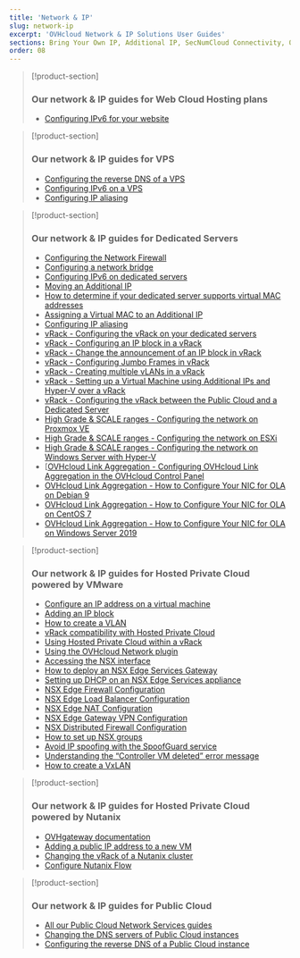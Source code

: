 ```yaml
---
title: 'Network & IP'
slug: network-ip
excerpt: 'OVHcloud Network & IP Solutions User Guides'
sections: Bring Your Own IP, Additional IP, SecNumCloud Connectivity, Our network & IP guides for Web Cloud Hosting plans, Our network & IP guides for VPS, Our network & IP guides for Dedicated Servers, Our network & IP guides for Hosted Private Cloud powered by VMware, Our network & IP guides for Hosted Private Cloud powered by Nutanix, Our network & IP guides for Public Cloud
order: 08
---
```


> [!product-section]
>
> ### Our network & IP guides for Web Cloud Hosting plans
>
> - [Configuring IPv6 for your website](https://docs.ovh.com/ie/en/hosting/configure-ipv6-for-your-website/)
>

> [!product-section]
>
> ### Our network & IP guides for VPS
>
> - [Configuring the reverse DNS of a VPS](https://docs.ovh.com/ie/en/vps/configure-reverse-dns-vps/)
> - [Configuring IPv6 on a VPS](https://docs.ovh.com/ie/en/vps/configuring-ipv6/)
> - [Configuring IP aliasing](https://docs.ovh.com/ie/en/vps/network-ipaliasing-vps/)
>

> [!product-section]
>
> ### Our network & IP guides for Dedicated Servers
>
> - [Configuring the Network Firewall](https://docs.ovh.com/ie/en/dedicated/firewall-network/)
> - [Configuring a network bridge](https://docs.ovh.com/ie/en/dedicated/network-bridging/)
> - [Configuring IPv6 on dedicated servers](https://docs.ovh.com/ie/en/dedicated/network-ipv6/)
> - [Moving an Additional IP](https://docs.ovh.com/ie/en/dedicated/ip-fo-move/)
> - [How to determine if your dedicated server supports virtual MAC addresses](https://docs.ovh.com/ie/en/dedicated/network-support-virtual-mac/)
> - [Assigning a Virtual MAC to an Additional IP](https://docs.ovh.com/ie/en/dedicated/network-virtual-mac/)
> - [Configuring IP aliasing](https://docs.ovh.com/ie/en/dedicated/network-ipaliasing/)
> - [vRack - Configuring the vRack on your dedicated servers](https://docs.ovh.com/ie/en/dedicated/configuring-vrack-on-dedicated-servers/)
> - [vRack - Configuring an IP block in a vRack](https://docs.ovh.com/ie/en/dedicated/ip-block-vrack/)
> - [vRack - Change the announcement of an IP block in vRack](https://docs.ovh.com/ie/en/dedicated/change-anouncement-ip-block-vrack/)
> - [vRack - Configuring Jumbo Frames in vRack](https://docs.ovh.com/ie/en/dedicated/network-jumbo/)
> - [vRack - Creating multiple vLANs in a vRack](https://docs.ovh.com/ie/en/dedicated/multiple-vlans/)
> - [vRack - Setting up a Virtual Machine using Additional IPs and Hyper-V over a vRack](https://docs.ovh.com/ie/en/dedicated/foip-vrack-hyperv/)
> - [vRack - Configuring the vRack between the Public Cloud and a Dedicated Server](https://docs.ovh.com/ie/en/dedicated/vrack-pci-ds/)
> - [High Grade & SCALE ranges - Configuring the network on Proxmox VE](https://docs.ovh.com/ie/en/dedicated/proxmox-network-hg-scale/)
> - [High Grade & SCALE ranges - Configuring the network on ESXi](https://docs.ovh.com/ie/en/dedicated/esxi-network-hg-scale/)
> - [High Grade & SCALE ranges - Configuring the network on Windows Server with Hyper-V](https://docs.ovh.com/ie/en/dedicated/hyperv-network-hg-scale/)
> - [[OVHcloud Link Aggregation - Configuring OVHcloud Link Aggregation in the OVHcloud Control Panel](https://docs.ovh.com/ie/en/dedicated/ola-manager/)
> - [OVHcloud Link Aggregation - How to Configure Your NIC for OLA on Debian 9](https://docs.ovh.com/ie/en/dedicated/ola-debian9/)
> - [OVHcloud Link Aggregation - How to Configure Your NIC for OLA on CentOS 7](https://docs.ovh.com/ie/en/dedicated/ola-centos7/)
> - [OVHcloud Link Aggregation - How to Configure Your NIC for OLA on Windows Server 2019](https://docs.ovh.com/ie/en/dedicated/ola-w2k19/)
>

> [!product-section]
>
> ### Our network & IP guides for Hosted Private Cloud powered by VMware
>
> - [Configure an IP address on a virtual machine](https://docs.ovh.com/ie/en/private-cloud/configure-ip-on-virtual-machine/)
> - [Adding an IP block](https://docs.ovh.com/ie/en/private-cloud/add-ip-block/)
> - [How to create a VLAN](https://docs.ovh.com/ie/en/private-cloud/creation-vlan/)
> - [vRack compatibility with Hosted Private Cloud](https://docs.ovh.com/ie/en/private-cloud/vrack-compatibility-hosted-private-cloud/)
> - [Using Hosted Private Cloud within a vRack](https://docs.ovh.com/ie/en/private-cloud/using-private-cloud-with-vrack/)
> - [Using the OVHcloud Network plugin](https://docs.ovh.com/ie/en/private-cloud/plugin-ovh-network/)
> - [Accessing the NSX interface](https://docs.ovh.com/ie/en/private-cloud/accessing-NSX-interface/)
> - [How to deploy an NSX Edge Services Gateway](https://docs.ovh.com/ie/en/private-cloud/how-to-deploy-an-nsx-edge-gateway/)
> - [Setting up DHCP on an NSX Edge Services appliance](https://docs.ovh.com/ie/en/private-cloud/setup-dhcp-nsx-edge/)
> - [NSX Edge Firewall Configuration](https://docs.ovh.com/ie/en/private-cloud/nsx-edge-firewall-configuration/)
> - [NSX Edge Load Balancer Configuration ](https://docs.ovh.com/ie/en/private-cloud/nsx-edge-load-balancer-configuration/)
> - [NSX Edge NAT Configuration](https://docs.ovh.com/ie/en/private-cloud/nsx-edge-nat-configuration/)
> - [NSX Edge Gateway VPN Configuration](https://docs.ovh.com/ie/en/private-cloud/nsx-edge-gateway-vpn-configuration/)
> - [NSX Distributed Firewall Configuration](https://docs.ovh.com/ie/en/private-cloud/nsx-distributed-firewall-configuration/)
> - [How to set up NSX groups](https://docs.ovh.com/ie/en/private-cloud/setup-nsx-groups/)
> - [Avoid IP spoofing with the SpoofGuard service](https://docs.ovh.com/ie/en/private-cloud/spoofguard/)
> - [Understanding the “Controller VM deleted” error message](https://docs.ovh.com/ie/en/private-cloud/error-controller-nsx/)
> - [How to create a VxLAN](https://docs.ovh.com/ie/en/private-cloud/nsx-creation-vxlan/)

> [!product-section]
>
> ### Our network & IP guides for Hosted Private Cloud powered by Nutanix
>
> - [OVHgateway documentation](https://docs.ovh.com/ie/en/nutanix/ovh-gateway-documentation/)
> - [Adding a public IP address to a new VM](https://docs.ovh.com/ie/en/nutanix/nutanix-public-ip/)
> - [Changing the vRack of a Nutanix cluster](https://docs.ovh.com/ie/en/nutanix/nutanix-change-vrack/)
> - [Configure Nutanix Flow](https://docs.ovh.com/ie/en/nutanix/nutanix-flow/)

> [!product-section]
>
> ### Our network & IP guides for Public Cloud
>
> - [All our Public Cloud Network Services guides](https://docs.ovh.com/ie/en/publiccloud/network-services/)
> - [Changing the DNS servers of Public Cloud instances](https://docs.ovh.com/ie/en/public-cloud/change-instance-dns-servers/)
> - [Configuring the reverse DNS of a Public Cloud instance](https://docs.ovh.com/ie/en/public-cloud/configure-reverse-dns-instance/)